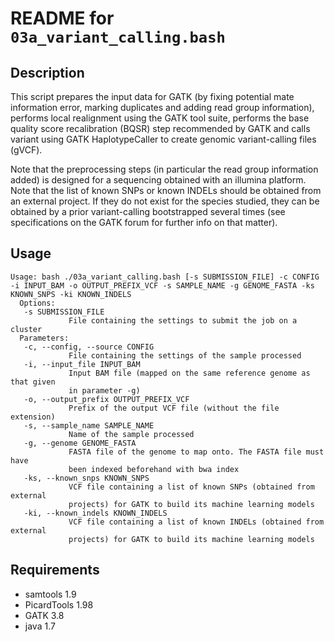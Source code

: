README for ``03a_variant_calling.bash``
=======================================

Description
-----------

This script prepares the input data for GATK (by fixing potential mate information error, marking duplicates and adding read group information), performs local realignment using the GATK tool suite, performs the base quality score recalibration (BQSR) step recommended by GATK and calls variant using GATK HaplotypeCaller to create genomic variant-calling files (gVCF).

Note that the preprocessing steps (in particular the read group information added) is designed for a sequencing obtained with an illumina platform.
Note that the list of known SNPs or known INDELs should be obtained from an external project. If they do not exist for the species studied, they can be obtained by a prior variant-calling bootstrapped several times (see specifications on the GATK forum for further info on that matter).


Usage
-----

```
Usage: bash ./03a_variant_calling.bash [-s SUBMISSION_FILE] -c CONFIG -i INPUT_BAM -o OUTPUT_PREFIX_VCF -s SAMPLE_NAME -g GENOME_FASTA -ks KNOWN_SNPS -ki KNOWN_INDELS
  Options:
   -s SUBMISSION_FILE
             File containing the settings to submit the job on a cluster
  Parameters:
   -c, --config, --source CONFIG
             File containing the settings of the sample processed
   -i, --input_file INPUT_BAM
             Input BAM file (mapped on the same reference genome as that given 
             in parameter -g)
   -o, --output_prefix OUTPUT_PREFIX_VCF
             Prefix of the output VCF file (without the file extension)
   -s, --sample_name SAMPLE_NAME
             Name of the sample processed
   -g, --genome GENOME_FASTA
             FASTA file of the genome to map onto. The FASTA file must have 
             been indexed beforehand with bwa index
   -ks, --known_snps KNOWN_SNPS
             VCF file containing a list of known SNPs (obtained from external 
             projects) for GATK to build its machine learning models
   -ki, --known_indels KNOWN_INDELS
             VCF file containing a list of known INDELs (obtained from external 
             projects) for GATK to build its machine learning models
```


Requirements
------------

* samtools 1.9
* PicardTools 1.98
* GATK 3.8
* java 1.7


